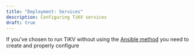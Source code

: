 ```yaml
---
title: "Deployment: Services"
description: Configuring TiKV services
draft: true
---
```


If you've chosen to run TiKV without using the [Ansible method](/deployment#ansible) you need to create and properly configure 